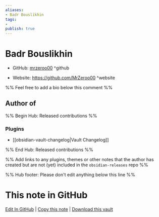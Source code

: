 ```yaml
---
aliases:
- Badr Bouslikhin
tags:
- 
publish: true
---
```


# Badr Bouslikhin

- GitHub: [mrzeroo00](https://github.com/mrzeroo00/) ^github
<!-- - Discord: `@` ^discord-->
- Website: <https://github.com/MrZeroo00> ^website
<!-- - [[Publish sites|Publish site]]: <https://> ^publish-->

%% Feel free to add a bio below this comment %%


## Author of

%% Begin Hub: Released contributions %%
### Plugins
- [[obsidian-vault-changelog|Vault Changelog]]

%% End Hub: Released contributions %%

%% Add links to any plugins, themes or other notes that the author has created but are not (yet) included in the `obsidian-releases` repo %%

<!--
### Unlisted plugins
-->

<!--
### Others
-->

<!--
## Sponsor this author
-->

<!-- - [[GitHub sponsors]]: [Sponsor @mrzeroo00 on GitHub Sponsors](https://github.com/sponsors/mrzeroo00) ^github-sponsor-->
<!-- - [[Buy me a coffee]]: <https://> ^buy-me-a-coffee-->
<!-- - [[PayPal]]: <https://> ^paypal-->
<!-- - [[Patreon]]: <https://> ^patreon-->

<!--
## Follow this author
-->

<!-- - [[YouTube Channels|On YouTube]]: <https://> ^youtube-->
<!-- - Twitter: <https://> ^twitter-->
<!-- - ... -->

%% Hub footer: Please don't edit anything below this line %%

# This note in GitHub

<span class="git-footer">[Edit In GitHub](https://github.dev/obsidian-community/obsidian-hub/blob/main/01%20-%20Community/People/mrzeroo00.md "git-hub-edit-note") | [Copy this note](https://raw.githubusercontent.com/obsidian-community/obsidian-hub/main/01%20-%20Community/People/mrzeroo00.md "git-hub-copy-note") | [Download this vault](https://github.com/obsidian-community/obsidian-hub/archive/refs/heads/main.zip "git-hub-download-vault") </span>
